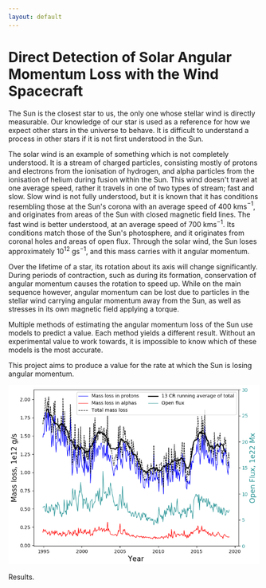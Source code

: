 ```yaml
---
layout: default
---
```


# Direct Detection of Solar Angular Momentum Loss with the Wind Spacecraft

The Sun is the closest star to us, the only one whose stellar wind is directly measurable. Our knowledge of our star is used as a reference for how we expect other stars in the universe to behave. It is difficult to understand a process in other stars if it is not first understood in the Sun.

The solar wind is an example of something which is not completely understood. It is a stream of charged particles, consisting mostly of protons and electrons from the ionisation of hydrogen, and alpha particles from the ionisation of helium during fusion within the Sun. This wind doesn't travel at one average speed, rather it travels in one of two types of stream; fast and slow. Slow wind is not fully understood, but it is known that it has conditions resembling those at the Sun's corona with an average speed of $400$ kms$^{-1}$, and originates from areas of the Sun with closed magnetic field lines. The fast wind is better understood, at an average speed of $700$ kms$^{-1}$. Its conditions match those of the Sun's photosphere, and it originates from coronal holes and areas of open flux. Through the solar wind, the Sun loses approximately $10^{12}$ gs$^{-1}$, and this mass carries with it angular momentum.

Over the lifetime of a star, its rotation about its axis will change significantly. During periods of contraction, such as during its formation, conservation of angular momentum causes the rotation to speed up. While on the main sequence however, angular momentum can be lost due to particles in the stellar wind carrying angular momentum away from the Sun, as well as stresses in its own magnetic field applying a torque. 

Multiple methods of estimating the angular momentum loss of the Sun use models to predict a value. Each method yields a different result. Without an experimental value to work towards, it is impossible to know which of these models is the most accurate.

This project aims to produce a value for the rate at which the Sun is losing angular momentum.

<p align="center">
  <img src="assets/img/solar/MassLoss.png" alt="MassLoss.png"/>
</p>

Results.
